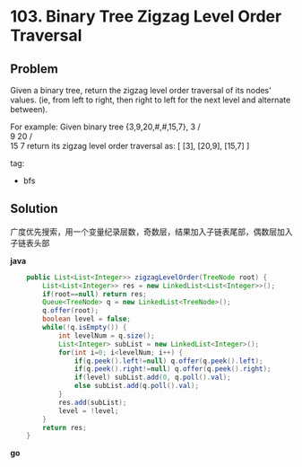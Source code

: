 # 103. Binary Tree Zigzag Level Order Traversal

## Problem

Given a binary tree, return the zigzag level order traversal of its nodes' values. (ie, from left to right, then right to left for the next level and alternate between).

For example:
Given binary tree {3,9,20,#,#,15,7},
    3
   / \
  9  20
    /  \
   15   7
return its zigzag level order traversal as:
[
  [3],
  [20,9],
  [15,7]
]

tag:
- bfs  

## Solution

广度优先搜索，用一个变量纪录层数，奇数层，结果加入子链表尾部，偶数层加入子链表头部

**java**
```java
    public List<List<Integer>> zigzagLevelOrder(TreeNode root) {
        List<List<Integer>> res = new LinkedList<List<Integer>>();
        if(root==null) return res;
        Queue<TreeNode> q = new LinkedList<TreeNode>();
        q.offer(root);
        boolean level = false;
        while(!q.isEmpty()) {
            int levelNum = q.size();
            List<Integer> subList = new LinkedList<Integer>();
            for(int i=0; i<levelNum; i++) {
                if(q.peek().left!=null) q.offer(q.peek().left);
                if(q.peek().right!=null) q.offer(q.peek().right);
                if(level) subList.add(0, q.poll().val);
                else subList.add(q.poll().val);
            }
            res.add(subList);
            level = !level;
        }
        return res;
    }
```

**go**
```go

```